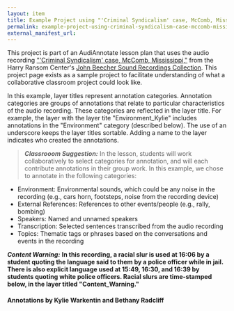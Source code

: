 ```yaml
---
layout: item
title: Example Project using "'Criminal Syndicalism' case, McComb, Mississippi" from the John Beecher Collection at the Harry Ransom Center
permalink: example-project-using-criminal-syndicalism-case-mccomb-mississippi-from-the-john-beecher-collection-at-the-harry-ransom-center/
external_manifest_url: 
---
```

<!-- Add an essay or interpretive material below this line,
using HTML or markdown.  Do not modify this file above this line -->

This project is part of an AudiAnnotate lesson plan that uses the audio recording ["'Criminal Syndicalism' case, McComb, Mississippi,"](https://hrc.contentdm.oclc.org/digital/collection/p15878coll1/id/37/rec/1) from the Harry Ransom Center's [John Beecher Sound Recordings Collection](https://hrc.contentdm.oclc.org/digital/collection/p15878coll1). This project page exists as a sample project to facilitate understanding of what a collaborative classroom project could look like. 

In this example, layer titles represent annotation categories. Annotation categories are groups of annotations that relate to particular characteristics of the audio recording. These categories are reflected in the layer title. For example, the layer with the layer tite "Environment_Kylie" includes annotations in the "Environment" category (described below). The use of an underscore keeps the layer titles sortable. Adding a name to the layer indicates who created the annotations.

> **_Classrooom Suggestion:_**
 In the lesson, students will work collaboratively to select categories for annotation, and will each contribute annotations in their group work. In this example, we chose to annotate in the following categories: 
 - Environment: Environmental sounds, which could be any noise in the recording (e.g., cars horn, footsteps, noise from the recording device)
 - External References: References to other events/people (e.g., rally, bombing)
 - Speakers: Named and unnamed speakers
 - Transcription: Selected sentences transcribed from the audio recording
 - Topics: Thematic tags or phrases based on the conversations and events in the recording

***Content Warning:*** **In this recording, a racial slur is used at 16:06 by a student quoting the language said to them by a police officer while in jail. There is also explicit language used at 15:49, 16:30, and 16:39 by students quoting white police officers. Racial slurs are time-stamped below, in the layer titled "Content_Warning."**

#### Annotations by Kylie Warkentin and Bethany Radcliff

